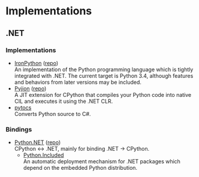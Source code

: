 # Implementations
## .NET
### Implementations
- [IronPython](https://ironpython.net/) ([repo](https://github.com/IronLanguages/ironpython3))  
  An implementation of the Python programming language which is tightly integrated with .NET. The current target is Python 3.4, although features and behaviors from later versions may be included.
- [Pyjion](https://www.trypyjion.com/) ([repo](https://github.com/tonybaloney/Pyjion))  
  A JIT extension for CPython that compiles your Python code into native CIL and executes it using the .NET CLR.
- [pytocs](https://github.com/uxmal/pytocs)  
  Converts Python source to C#.

### Bindings
- [Python.NET](http://pythonnet.github.io/) ([repo](https://github.com/pythonnet/pythonnet))  
  CPython ↔ .NET, mainly for binding .NET → CPython.
  - [Python.Included](https://github.com/henon/Python.Included)  
    An automatic deployment mechanism for .NET packages which depend on the embedded Python distribution.